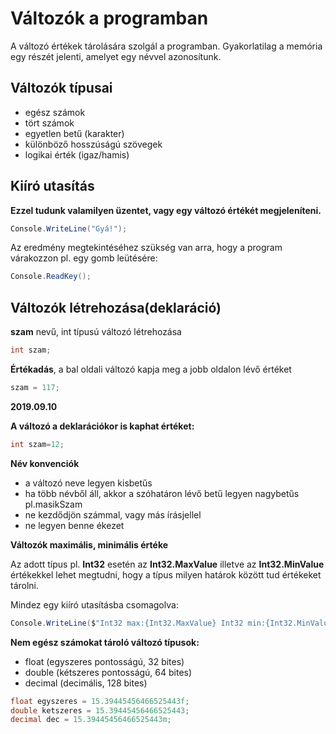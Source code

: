 ﻿# Változók a programban

A változó értékek tárolására szolgál a programban.
Gyakorlatilag a memória egy részét jelenti, amelyet
egy névvel azonosítunk.

## Változók típusai

- egész számok
- tört számok
- egyetlen betű (karakter)
- különböző hosszúságú szövegek
- logikai érték (igaz/hamis)

## Kiíró utasítás

**Ezzel tudunk valamilyen üzentet, vagy egy változó értékét megjeleníteni.**

```C#
Console.WriteLine("Gyá!");
```

Az eredmény megtekintéséhez szükség van arra, hogy a program várakozzon pl. egy gomb leütésére:
```c#
Console.ReadKey();
```
## Változók létrehozása(deklaráció)

**szam** nevű, int típusú változó létrehozása
```C#
int szam;
```

**Értékadás**, a bal oldali változó kapja meg a jobb
oldalon lévő értéket

```C#
szam = 117;
```
**2019.09.10**

**A változó a deklarációkor is kaphat értéket:**

```C#
int szam=12;
```

**Név konvenciók**

 - a változó neve legyen kisbetűs
 - ha több névből áll, akkor a szóhatáron lévő betű legyen nagybetűs pl.masikSzam
 - ne kezdődjön számmal, vagy más írásjellel
 - ne legyen benne ékezet

**Változók maximális, minimális értéke**

Az adott típus pl. **Int32** esetén az **Int32.MaxValue** illetve az **Int32.MinValue** értékekkel lehet megtudni, hogy a típus milyen határok között tud értékeket tárolni.

Mindez egy kiíró utasításba csomagolva:
```c#
Console.WriteLine($"Int32 max:{Int32.MaxValue} Int32 min:{Int32.MinValue}");
```
**Nem egész számokat tároló változó típusok:**

 - float (egyszeres pontosságú, 32 bites)
 - double (kétszeres pontosságú, 64 bites)
 - decimal (decimális, 128 bites)

```C#
float egyszeres = 15.39445456466525443f;
double ketszeres = 15.39445456466525443;
decimal dec = 15.39445456466525443m;
```